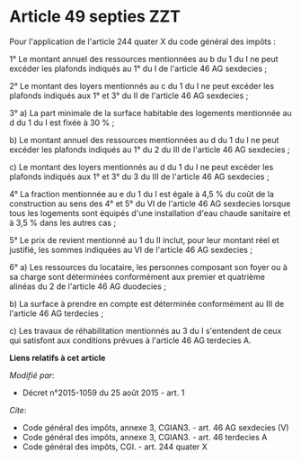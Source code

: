 # Article 49 septies ZZT

Pour l'application de l'article 244 quater X du code général des impôts : 

1° Le montant annuel des ressources mentionnées au b du 1 du I ne peut excéder les plafonds indiqués au 1° du I de l'article
46 AG sexdecies ; 

2° Le montant des loyers mentionnés au c du 1 du I ne peut excéder les plafonds indiqués aux 1° et 3° du II de l'article 46
AG sexdecies ; 

3° a) La part minimale de la surface habitable des logements mentionnée au d du 1 du I est fixée à 30 % ; 

b) Le montant annuel des ressources mentionnées au d du 1 du I ne peut excéder les plafonds indiqués au 1° du 2 du III de
l'article 46 AG sexdecies ; 

c) Le montant des loyers mentionnés au d du 1 du I ne peut excéder les plafonds indiqués aux 1° et 3° du 3 du III de
l'article 46 AG sexdecies ; 

4° La fraction mentionnée au e du 1 du I est égale à 4,5 % du coût de la construction au sens des 4° et 5° du VI de l'article
46 AG sexdecies lorsque tous les logements sont équipés d'une installation d'eau chaude sanitaire et à 3,5 % dans les autres
cas ; 

5° Le prix de revient mentionné au 1 du II inclut, pour leur montant réel et justifié, les sommes indiquées au VI de
l'article 46 AG sexdecies ; 

6° a) Les ressources du locataire, les personnes composant son foyer ou à sa charge sont déterminées conformément aux premier
et quatrième alinéas du 2 de l'article 46 AG duodecies ; 

b) La surface à prendre en compte est déterminée conformément au III de l'article 46 AG terdecies ; 

c) Les travaux de réhabilitation mentionnés au 3 du I s'entendent de ceux qui satisfont aux conditions prévues à l'article 46
AG terdecies A.

**Liens relatifs à cet article**

_Modifié par_:

  - Décret n°2015-1059 du 25 août 2015 - art. 1

_Cite_:

  - Code général des impôts, annexe 3, CGIAN3. - art. 46 AG sexdecies (V)
  - Code général des impôts, annexe 3, CGIAN3. - art. 46 terdecies A
  - Code général des impôts, CGI. - art. 244 quater X
